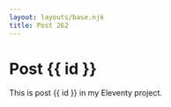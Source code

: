 ```yaml
---
layout: layouts/base.njk
title: Post 262
---
```


# Post {{ id }}

This is post {{ id }} in my Eleventy project.
